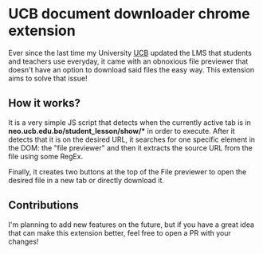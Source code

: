 # UCB document downloader chrome extension

Ever since the last time my University [UCB](https://www.ucb.edu.bo/) updated the LMS that students and teachers
use everyday, it came with an obnoxious file previewer that doesn't have an option to download said files the easy way.
This extension aims to solve that issue!

## How it works?

It is a very simple JS script that detects when the currently active tab is in **neo.ucb.edu.bo/student_lesson/show/\***
in order to execute. After it detects that it is on the desired URL, it searches for one specific element in the DOM:
the "file previewer" and then it extracts the source URL from the file using some RegEx.

Finally, it creates two buttons at the top of the File previewer to open the desired file in a new tab or directly download it.

## Contributions

I'm planning to add new features on the future, but if you have a great idea that can make this extension better, feel free to open a
PR with your changes!
